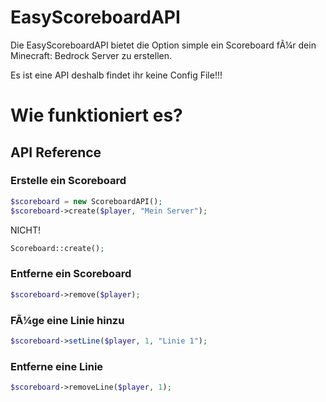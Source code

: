 
# EasyScoreboardAPI

Die EasyScoreboardAPI bietet die Option simple ein Scoreboard fÃ¼r dein Minecraft: Bedrock Server zu erstellen.

Es ist eine API deshalb findet ihr keine Config File!!!

# Wie funktioniert es?



## API Reference

### Erstelle ein Scoreboard

```php
$scoreboard = new ScoreboardAPI();
$scoreboard->create($player, "Mein Server");
```

NICHT!
```php
Scoreboard::create();
```

### Entferne ein Scoreboard
```php
$scoreboard->remove($player);
```

### FÃ¼ge eine Linie hinzu
```php
$scoreboard->setLine($player, 1, "Linie 1");
```

### Entferne eine Linie
```php
$scoreboard->removeLine($player, 1);
```
